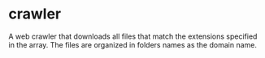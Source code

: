 # crawler

A web crawler that downloads all files that match the extensions specified in the array. The files are organized in folders names as the domain name.
